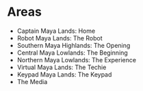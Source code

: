 # Areas

- Captain Maya Lands: Home
- Robot Maya Lands: The Robot
- Southern Maya Highlands: The Opening
- Central Maya Lowlands: The Beginning
- Northern Maya Lowlands: The Experience
- Virtual Maya Lands: The Techie
- Keypad Maya Lands: The Keypad
- The Media



